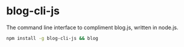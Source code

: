 blog-cli-js
===========

The command line interface to compliment blog.js, written in node.js.

```sh
npm install -g blog-cli-js && blog
```
